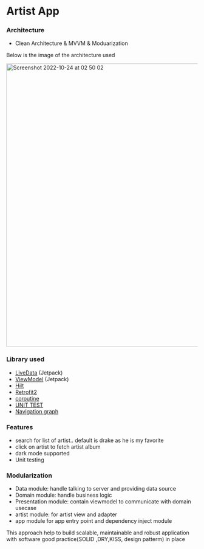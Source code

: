 # Artist App



### Architecture
* Clean Architecture & MVVM & Moduarization

Below is the image of the architecture used 

<img width="745" alt="Screenshot 2022-10-24 at 02 50 02" src="https://user-images.githubusercontent.com/26343440/197883565-e35a36da-811d-4891-a2e7-d5a0fcbe80db.png">




### Library used
* [LiveData](https://developer.android.com/topic/libraries/architecture/livedata) (Jetpack)
* [ViewModel](https://developer.android.com/topic/libraries/architecture/viewmodel) (Jetpack)
* [Hilt](https://developer.android.com/training/dependency-injection/hilt-android)
* [Retrofit2](https://square.github.io/retrofit/)
* [coroutine](https://developer.android.com/kotlin/coroutines)
* [UNIT TEST](https://developer.android.com/training/testing/unit-testing)
* [Navigation graph](https://developer.android.com/guide/navigation/navigation-getting-started)


### Features 
- search for list of artist.. default is drake as he is my favorite
- click on artist to fetch artist album
- dark mode supported 
- Unit testing



### Modularization 
- Data module: handle talking to server and providing data source 
- Domain module: handle business logic
- Presentation module: contain viewmodel to communicate with domain usecase
- artist module: for artist view and adapter
- app module for app entry point and dependency inject module

This approach help to build scalable, maintainable and robust application with software good practice(SOLID ,DRY,KISS, design patterm) in place 





